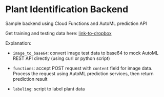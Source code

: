 # Plant Identification Backend

Sample backend using Cloud Functions and AutoML prediction API

Get training and testing data here: [link-to-dropbox](https://www.dropbox.com/sh/a0gkly9tztjltwe/AAC0qg7tK34sp5epUhAHNXMpa?dl=0)

Explanation:

- `image_to_base64`: convert image test data to base64 to mock AutoML REST API directly (using curl or python script)

- `functions`: accept POST request with `content` field for image data. Process the request using AutoML prediction services, then return prediction result

- `labeling`: script to label plant data
